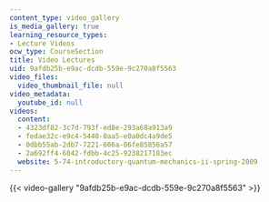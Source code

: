 ```yaml
---
content_type: video_gallery
is_media_gallery: true
learning_resource_types:
- Lecture Videos
ocw_type: CourseSection
title: Video Lectures
uid: 9afdb25b-e9ac-dcdb-559e-9c270a8f5563
video_files:
  video_thumbnail_file: null
video_metadata:
  youtube_id: null
videos:
  content:
  - 4323df82-3c7d-793f-ed8e-293a68a913a9
  - fedae32c-e9c4-5440-0aa5-e0a0dc4a9de5
  - 0dbb55ab-2db7-7221-606a-06fe85856a57
  - 2a692ff4-6042-fdbb-4c25-9238217183ec
  website: 5-74-introductory-quantum-mechanics-ii-spring-2009
---
```



{{< video-gallery "9afdb25b-e9ac-dcdb-559e-9c270a8f5563" >}}

